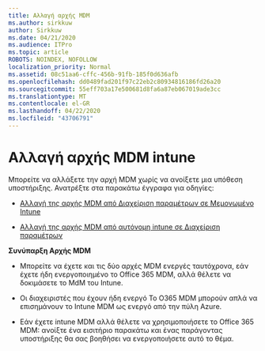 ```yaml
---
title: Αλλαγή αρχής MDM
ms.author: sirkkuw
author: Sirkkuw
ms.date: 04/21/2020
ms.audience: ITPro
ms.topic: article
ROBOTS: NOINDEX, NOFOLLOW
localization_priority: Normal
ms.assetid: 08c51aa6-cffc-456b-91fb-185f0d636afb
ms.openlocfilehash: dd0489fad201f97c22eb2c80934816186fd26a20
ms.sourcegitcommit: 55eff703a17e500681d8fa6a87eb067019ade3cc
ms.translationtype: MT
ms.contentlocale: el-GR
ms.lasthandoff: 04/22/2020
ms.locfileid: "43706791"
---
```

# <a name="change-intune-mdm-authority"></a>Αλλαγή αρχής MDM intune

Μπορείτε να αλλάξετε την αρχή MDM χωρίς να ανοίξετε μια υπόθεση υποστήριξης. Ανατρέξτε στα παρακάτω έγγραφα για οδηγίες:
  
- [Αλλαγή της αρχής MDM από Διαχείριση παραμέτρων σε Μεμονωμένο Intune](https://docs.microsoft.com/configmgr/mdm/deploy-use/migrate-change-mdm-authority)
    
- [Αλλαγή της αρχής MDM από αυτόνομη intune σε Διαχείριση παραμέτρων](https://docs.microsoft.com/configmgr/mdm/deploy-use/change-mdm-authority)
    
 **Συνύπαρξη Αρχής MDM**
  
- Μπορείτε να έχετε και τις δύο αρχές MDM ενεργές ταυτόχρονα, εάν έχετε ήδη ενεργοποιημένο το Office 365 MDM, αλλά θέλετε να δοκιμάσετε το MdM του Intune.
    
- Οι διαχειριστές που έχουν ήδη ενεργό Το O365 MDM μπορούν απλά να επισημάνουν το Intune MDM ως ενεργό από την πύλη Azure.
    
- Εάν έχετε intune MDM αλλά θέλετε να χρησιμοποιήσετε το Office 365 MDM: ανοίξτε ένα εισιτήριο παρακάτω και ένας παράγοντας υποστήριξης θα σας βοηθήσει να ενεργοποιήσετε αυτό το θέμα.
    

